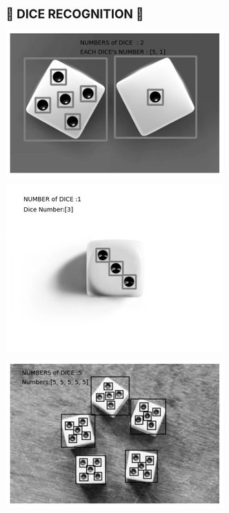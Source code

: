 # 🎲 DICE RECOGNITION 🎲

<p float="center">
  <img src="https://github.com/kiana-jahanshid/Dice-Recognition/blob/main/output/dice_output_3.png" width="700" />

<br>

<p float="center">
  <img src="https://github.com/kiana-jahanshid/Dice-Recognition/blob/main/output/dice_output_1.png" width="700" />

<br>  
  
  
<p float="center">
  <img src="https://github.com/kiana-jahanshid/Dice-Recognition/blob/main/output/dice_output5.png" width="700" />

<br>

